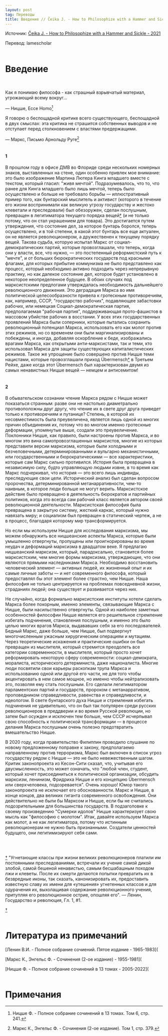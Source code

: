 ```yaml
---
layout: post
tag: Переводы
title: Введение // Čeika J. - How to Philosophize with a Hammer and Sickle - 2021
---
```


Источник: [Čeika J. - How to Philosophize with a Hammer and Sickle - 2021](https://library.lol/main/5477360AB66CE354DC35DA424B46CD11)

Перевод: lamescholar
<br><br>

# Введение
<br>

Как я понимаю философа - как страшный взрывчатый материал, угрожающий всему вокруг...

— Ницше, Ecce Homo[^1]

Я говорю о беспощадной критике всего существующего, беспощадной в двух смыслах: эта критика не страшится собственных выводов и не отступает перед столкновением с властями предержащими.

— Маркс, Письмо Арнольду Руге[^2]
<br><br>

#### 1

В прошлом году в офисе ДМВ во Флориде среди нескольких номерных знаков, выставленных на стене, один особенно привлек мое внимание: это было изображение Мартина Лютера Кинга младшего вместе с текстом, который гласил: "живя мечтой". Подразумевалось, что то, что ранее для Кинга младшего было лишь мечтой, теперь было осуществлено и больше не требовало борьбы — иллюстративный пример того, как бунтарский мыслитель и активист (которого в течение его жизни воспринимали как великую угрозу государству и жестоко клеветали и преследовали) был обезоружен, сделан послушным, превращен в легитиматора текущего порядка вещей<a href="#note1" id="note1-back">†</a> (и не только потому, что он стал украшением для товара). Это достигается путем утверждения, что состояние дел, за которое бунтарь боролся, теперь осуществлено, и в той степени, в какой этот бунтарь все еще актуален, он не является революционером, а дружественен к текущему порядку вещей. Такова судьба, которую испытал Маркс от социал-демократических партий, которые провозглашали, что теперь, когда они у власти, все, что нужно, — это постепенный реформистский путь к "мечте", и от больших бюрократических государств под красными флагами, для которых прибытие коммунизма не было представлено как процесс, который необходимо активно подходить через непрерывную практику, но как далекое состояние дел, которое будет установлено в некоторое неопределенное будущее. В обоих случаях под марксистскими предлогами утверждалась необходимость дальнейшего революционного движения. Это деградация Маркса во имя политической целесообразности привела к гротескным противоречиям, как, например, СССР, "государство рабочих", подавляющее забастовки рабочих, или немецкая Социал-демократическая партия, предполагаемая "рабочая партия", поддерживающая прото-фашистов в массовом убийстве рабочих в восстании. У всех этих государственных проявлений Маркса были соперники, которые пытались сохранить революционный потенциал Маркса, использовать его как молот против этих режимов, но со временем они были маргинализированы и побеждены, и иногда, добавляя оскорбление к беде, изображались врагами Маркса, как открытыми анти-марксистами, так и теми, кто использовал Маркса для защиты существующих капиталистических режимов. Такое же упрощение было совершено против Ницше теми нацистами, которые провозглашали приход Übermensch<a href="#note2" id="note2-back">†</a> в Третьем Рейхе, даже когда этот Übermensch был характеризован двумя из самых ненавистных Ницше вещей — немцем и антисемитом!
<br><br>

#### 2

В обывательском сознании чтение Маркса рядом с Ницше может показаться странным: разве они не настолько диаметрально противоположны друг другу, что чтение их в свете друг друга приведет только к противоречиям и путанице? Степень, в которой их несовместимость была преувеличена, является лишь одной из многих причин объединения их, потому что во многом именно гротескные деформации, упомянутые выше, создали это преувеличение. Поклонники Ницше, как правило, были настроены против Маркса, и во многом это вина самопровозглашенных марксистов, многие из которых представили версии марксизма, которые были холодными и безчеловечными, детерминированными и вульгарно механистичными, или государственными и бюрократическими — все характеристики, которые сам Маркс сильно противился. История была превращена в независимую силу, будто управляющую людьми извне, в то время как Маркс подчеркивал, что история — это всего лишь индивиды, преследующие свои цели. Исторический анализ был сделан вопросом пророчества, детерминированной метанарративности, чем-то наивным, в которое люди больше не могут верить. Марксистское действие было превращено в деятельность бюрократов и партийных политиков, когда это всегда сам рабочий класс является автором своей революционной деятельности. Марксистская философия была превращена в закрытую систему, жесткий каркас, который нужно навязать миру; и социализм был превращен в статический чертеж, а не в процесс, благодаря которому мир трансформируется.

Но если мы используем Ницше для исследования марксизма, мы можем обнаружить все ницшеанские аспекты Маркса, которые были умышленно отвергнуты, пропущены или проигнорированы во время неудач и деформаций марксизма в двадцатом веке. Я предлагаю ницшеанский марксизм, который, парадоксально, становится более марксистским, чем многие формы марксизма, утверждающие, что они являются прямыми наследниками Маркса. Необходимо восстановить человеческий элемент — активных людей, их жизненный опыт и их самые личные заботы — и нет современного философа, который предоставлял бы этот элемент более страстно, чем Ницше. Наша философия не только центрируется на проблемах повседневной жизни, страданиях людей; она существует и развивается через них.

Не случайно, когда формально марксистские институты хотели сделать Маркса более покорным, именно элементы, связывающие Маркса с Ницше, были насильственно отвергнуты. Одной из наиболее заметных особенностей философии Ницше является его решительное стремление избегать подчинения, становления послушным, и именно это было целью многих врагов Маркса, выдававших себя за его последователей. Бедный Маркс, даже больше, чем Ницше, был подвергнут многочисленным ужасным хирургическим операциям и мутациям. Через теоретические искажения и практические ошибки он был превращен из мыслителя, который стремится преодолеть все категории современности, в мыслителя, который просто хочет реформировать некоторую сферу современности: социал-демократа, моралиста, исторического детерминиста, даже националиста. Многие люди посвятили свои карьеры раскопкам трупа Маркса и использованию одной или другой его части, не для того чтобы акцентировать в нем самое мощное, но именно чтобы нейтрализовать это, позволяя ему стать послушным. Его сделали легитиматором парламентских партий и государств, пророком с метанарративом, проповедником справедливости, равенства и справедливости, и идеологом. В свете бунтарского духа Ницше и стремления избегать подчинения не удивительно, что он был так популярен среди русских революционеров в преддверии и во время Русской революции, но затем был осужден и исключен тем больше, чем СССР исчерпывал свою способность к политической трансформации — в процессе делания Маркса послушным очень полезно предотвратить вмешательство Ницше.

В 2020 году, когда правительство Филиппин проводило слушание по новому предложенному поправке к закону, предполагаемо направленному против терроризма, Маркс был включен в список угроз государству рядом с Ницше — это не было невежественным шагом. Критик законопроекта из Кесон-Сити сказал, что, учитывая его двусмысленность, это может означать, что "любой член, студент, который хочет присоединиться к политической организации, обсудить марксизм, ленинизм, Фридриха Ницше и его концепцию Übermensch или сверхчеловека, подозревается". Очень хорошо! Юмор такого законопроекта не исключает его обоснованности. Маркс и Ницше, в конце концов, два великих гиганта современного освобождения. Они действительно не были бы Марксом и Ницше, если бы не считались подозрительными для большинства государств. В подзаголовке к своему произведению "Сумерки идолов" Ницше характеризует свою мысль как "философию с молотом". Итак, давайте используем Маркса как молот, а не как легитиматора, потому что истинным революционерам не нужно быть признанными. Создатели ценностей будущего, они легитимизируют себя сами.



<br><br>

<a href="#note1-back" id="note1">†</a> "Угнетающие классы при жизни великих революционеров платили им постоянными преследованиями, встречали их учение самой дикой злобой, самой бешеной ненавистью, самым бесшабашным походом лжи и клеветы. После их смерти делаются попытки превратить их в безвредные иконы, так сказать, канонизировать их, предоставить известную славу их имени для «утешения» угнетенных классов и для одурачения их, выхолащивая содержание революционного учения, притупляя его революционное острие, опошляя его". — Ленин, Государство и революция, Гл. 1, #1.

<a href="#note2-back" id="note2">†</a>
<br><br>

# Литература из примечаний

[Ленин В.И. - Полное собрание сочиений. Пятое издание - 1965-1983](

[Маркс К., Энгельс Ф. - Сочинения (2-ое издание) - 1955-1981](

[Ницше Ф. - Полное собрание сочинений в 13 томах - 2005-2022](
<br><br>

# Примечания

[^1]: Ницше Ф. - Полное собрание сочинений в 13 томах. Том 6, стр. 241.

[^2]: Маркс К., Энгельс Ф. - Сочинения (2-ое издание). Том 1, стр. 379.